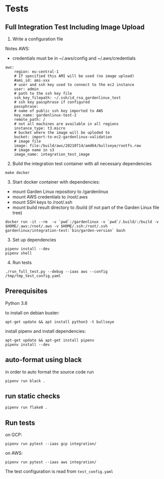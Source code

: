 # Tests

## Full Integration Test Including Image Upload

1. Write a configuration file

Notes AWS:
- credentials must be in ~/.aws/config and ~/.aws/credentials

```
aws:
    region: eu-central-1
    # If specified this AMI will be used (no image upload)
    #ami_id: ami-xxx
    # user and ssh key used to connect to the ec2 instance
    user: admin
    # path to the ssh key file
    ssh_key_filepath: ~/.ssh/id_rsa_gardenlinux_test
    # ssh key passphrase if configured
    passphrase:
    # name of public ssh key imported to AWS
    key_name: gardenlinux-test-2
    remote_path: /
    # not all machines are available in all regions
    instance_type: t3.micro
    # bucket where the image will be uploded to
    bucket: import-to-ec2-gardenlinux-validation
    # image file
    image: file:/build/aws/20210714/amd64/bullseye/rootfs.raw
    # image name in s3
    image_name: integration_test_image
```

2. Build the integration test container with all necessary dependencies

```
make docker
```

3. Start docker container with dependencies:
- mount Garden Linux repository to /gardenlinux
- mount AWS credentials to /root/.aws
- mount SSH keys to /root/.ssh
- mount build result directory to /build (if not part of the Garden Linux file tree)

```
docker run -it --rm  -v `pwd`:/gardenlinux -v `pwd`/.build/:/build -v $HOME/.aws:/root/.aws -v $HOME/.ssh:/root/.ssh  gardenlinux/integration-test:`bin/garden-version` bash
```

3. Set up dependencies

```
pipenv install --dev
pipenv shell
```

4. Run tests

```
./run_full_test.py --debug --iaas aws --config /tmp/tmp_test_config.yaml

```

## Prerequisites

Python 3.8

to install on debian buster:
```
apt-get update && apt install python3 -t bullseye
```

install pipenv and install dependencies:
```
apt-get update && apt-get install pipenv
pipenv install --dev
```

## auto-format using black

in order to auto format the source code run

```
pipenv run black .
```

## run static checks

```
pipenv run flake8 .
```

## Run tests

on GCP:

```
pipenv run pytest --iaas gcp integration/
```

on AWS:

```
pipenv run pytest --iaas aws integration/
```

The test configuration is read from `test_config.yaml`



